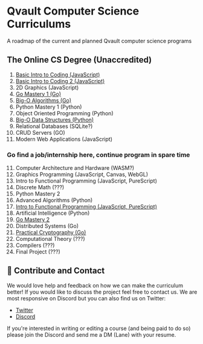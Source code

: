 # Qvault Computer Science Curriculums

A roadmap of the current and planned Qvault computer science programs

## The Online CS Degree (Unaccredited)

1. [Basic Intro to Coding (JavaScript)](https://qvault.io/basic-intro-to-coding-course/)
2. [Basic Intro to Coding 2 (JavaScript)](https://qvault.io/basic-intro-to-coding-course/)
3. 2D Graphics (JavaScript)
4. [Go Mastery 1 (Go)](https://qvault.io/go-mastery-course/)
5. [Big-O Algorithms (Go)](https://qvault.io/big-o-algorithms-course/)
6. Python Mastery 1 (Python)
7. Object Oriented Programming (Python)
8.  [Big-O Data Structures (Python)](https://qvault.io/big-o-data-structures-course/)
9.  Relational Databases (SQLite?)
10. CRUD Servers (GO)
11. Modern Web Applications (JavaScript)

### Go find a job/internship here, continue program in spare time

11. Computer Architecture and Hardware (WASM?)
12. Graphics Programming (JavaScript, Canvas, WebGL)
13. Intro to Functional Programming (JavaScript, PureScript)
14. Discrete Math (???)
15. Python Mastery 2
16. Advanced Algorithms (Python)
17. [Intro to Functional Programming (JavaScript, PureScript)](https://qvault.io/intro-to-functional-programming/)
18. Artificial Intelligence (Python)
19. [Go Mastery 2](https://qvault.io/go-mastery-course/)
20. Distributed Systems (Go)
21. [Practical Cryptography (Go)](https://qvault.io/practical-cryptography-course/)
22. Computational Theory (???)
23. Compilers (???)
24. Final Project (???)

## 👏 Contribute and Contact

We would love help and feedback on how we can make the curriculum better! If you would like to discuss the project feel free to contact us. We are most responsive on Discord but you can also find us on Twitter:

* [Twitter](https://twitter.com/q_vault)
* [Discord](https://discord.com/invite/HxuxE6Nv)

If you're interested in writing or editing a course (and being paid to do so) please join the Discord and send me a DM (Lane) with your resume.

